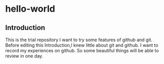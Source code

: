 # hello-world

## Introduction
  
  This is the trial repository I want to try some features of github and git. Before editing this Introduction,I knew little about git and github. I want to record my experiences on github. So some beautiful things will be able to review in one day.

